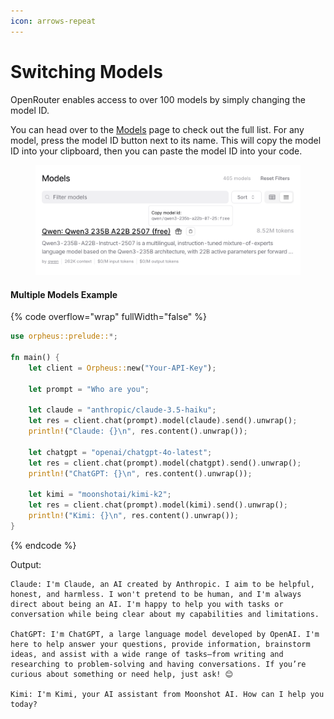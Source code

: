 ```yaml
---
icon: arrows-repeat
---
```


# Switching Models

OpenRouter enables access to over 100 models by simply changing the model ID.

You can head over to the [Models](https://openrouter.ai/models) page to check out the full list. For any model, press the model ID button next to its name. This will copy the model ID into your clipboard, then you can paste the model ID into your code.

<figure><img src="../../.gitbook/assets/image.png" alt=""><figcaption></figcaption></figure>

#### Multiple Models Example

{% code overflow="wrap" fullWidth="false" %}
```rust
use orpheus::prelude::*;

fn main() {
    let client = Orpheus::new("Your-API-Key");

    let prompt = "Who are you";

    let claude = "anthropic/claude-3.5-haiku";
    let res = client.chat(prompt).model(claude).send().unwrap();
    println!("Claude: {}\n", res.content().unwrap());

    let chatgpt = "openai/chatgpt-4o-latest";
    let res = client.chat(prompt).model(chatgpt).send().unwrap();
    println!("ChatGPT: {}\n", res.content().unwrap());

    let kimi = "moonshotai/kimi-k2";
    let res = client.chat(prompt).model(kimi).send().unwrap();
    println!("Kimi: {}\n", res.content().unwrap());
}
```
{% endcode %}

Output:

```
Claude: I'm Claude, an AI created by Anthropic. I aim to be helpful, honest, and harmless. I won't pretend to be human, and I'm always direct about being an AI. I'm happy to help you with tasks or conversation while being clear about my capabilities and limitations.

ChatGPT: I'm ChatGPT, a large language model developed by OpenAI. I'm here to help answer your questions, provide information, brainstorm ideas, and assist with a wide range of tasks—from writing and researching to problem-solving and having conversations. If you’re curious about something or need help, just ask! 😊

Kimi: I'm Kimi, your AI assistant from Moonshot AI. How can I help you today?
```

